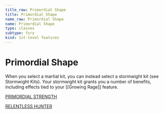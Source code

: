 ```yaml
---
title_raw: Primordial Shape
title: Primordial Shape
name_raw: Primordial Shape
name: Primordial Shape
type: classes
subtype: fury
kind: 1st-level features
---
```


# Primordial Shape

When you select a martial kit, you can instead select a stormwight kit (see Stormwight Kits). Your stormwight kit grants you a number of benefits, including effects tied to your [[Growing Rage]] feature.

[PRIMORDIAL STRENGTH](./Primordial%20Strength/index.md)

[RELENTLESS HUNTER](./Relentless%20Hunter.md)
